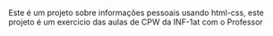 Este é um projeto sobre informações pessoais usando html-css, este projeto é um exercicio das aulas de CPW da INF-1at com o Professor 
